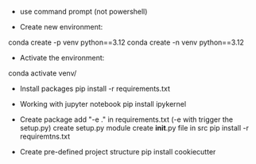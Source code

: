 * use command prompt (not powershell)

- Create new environment:

conda create -p <in present directory> venv python==3.12
conda create -n <in new directory> venv python==3.12

- Activate the environment:

conda activate venv/

- Install packages
pip install -r <read from> requirements.txt

- Working with jupyter notebook
pip install ipykernel

- Create package
add "-e ." in requirements.txt (-e with trigger the setup.py)
create setup.py module
create __init__.py file in src
pip install -r requiremtns.txt

- Create pre-defined project structure
pip install cookiecutter